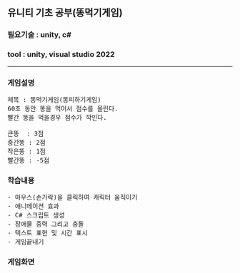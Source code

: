 ## 유니티 기초 공부(똥먹기게임)

### 필요기술 : unity, c#
### tool : unity, visual studio 2022

***

### 게임설명
<pre>
제목 : 똥먹기게임(똥피하기게임)
60초 동안 똥을 먹어서 점수를 올린다.
빨간 똥을 먹을경우 점수가 깍인다.

큰똥  : 3점
중간똥 : 2점
작은똥 : 1점
빨간똥 : -5점
</pre>

### 학습내용
<pre>
- 마우스(손가락)을 클릭하여 캐릭터 움직이기
- 애니메이션 효과
- C# 스크립트 생성
- 장애물 중력 그리고 충돌
- 텍스트 표현 및 시간 표시
- 게임끝내기
</pre>

### 게임화면


